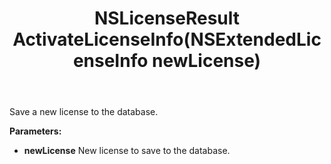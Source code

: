 ﻿---
uid: crmscript_ref_NSLicenseAgent_ActivateLicenseInfo
title: NSLicenseResult ActivateLicenseInfo(NSExtendedLicenseInfo newLicense)
intellisense: NSLicenseAgent.ActivateLicenseInfo
keywords: NSLicenseAgent, ActivateLicenseInfo
so.topic: reference
---

Save a new license to the database.

**Parameters:**
 - **newLicense** New license to save to the database.
